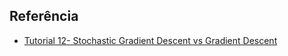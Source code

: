 ## Referência
- [Tutorial 12- Stochastic Gradient Descent vs Gradient Descent](https://www.youtube.com/watch?v=FpDsDn-fBKA)
